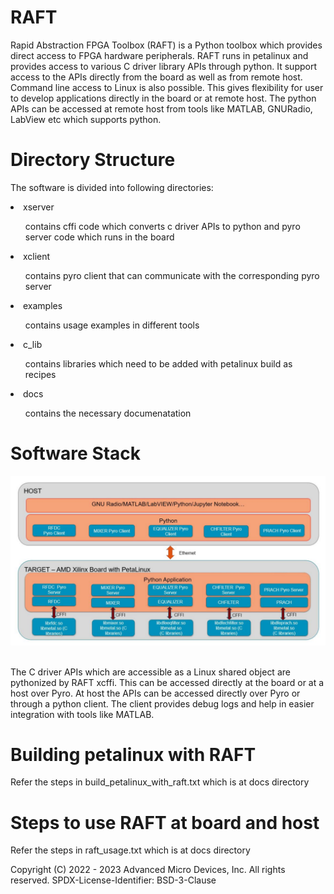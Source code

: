 <h1> RAFT </h1>
Rapid Abstraction FPGA Toolbox (RAFT) is a Python toolbox which provides direct access to FPGA hardware peripherals. RAFT runs in petalinux and provides access to various C driver library APIs through python. It support access to the APIs directly from the board as well as from remote host. Command line access to Linux is also possible. This gives flexibility for user to develop applications directly in the board or at remote host. The python APIs can be accessed at remote host from tools like MATLAB, GNURadio, LabView etc which supports python.
<h1> Directory Structure </h1>

The software is divided into following directories: <br />

<li>xserver
  <ul>
    <p>contains cffi code which converts c driver APIs to python and
    pyro server code which runs in the board </p>
  </ul>
</li>

<li>xclient
  <ul>
    <p>contains pyro client that can communicate with the corresponding pyro server</p>
  </ul>
</li>

<li>examples
  <ul>
    <p>contains usage examples in different tools</p>
  </ul>
</li>

<li>c_lib
  <ul>
    <p>contains libraries which need to be added with petalinux build as recipes</p>
  </ul>
</li>
<li>docs
  <ul>
    <p>contains the necessary documenatation </p>
  </ul>
</li>

<h1> Software Stack </h1>

<img src="./docs/images/raft_software_stack.svg">

<br>The C driver APIs which are accessible as a Linux shared object are pythonized by RAFT xcffi. This can be accessed directly at the board or at a host over Pyro. At host the APIs can be accessed directly over Pyro or through a python client. The client provides debug logs and help in easier integration with tools like MATLAB.</br>

<h1> Building petalinux with RAFT </h1>
Refer the steps in build_petalinux_with_raft.txt which is at docs directory

<h1> Steps to use RAFT at board and host </h1>
Refer the steps in raft_usage.txt which is at docs directory

Copyright (C) 2022 - 2023 Advanced Micro Devices, Inc. All rights reserved.
SPDX-License-Identifier: BSD-3-Clause